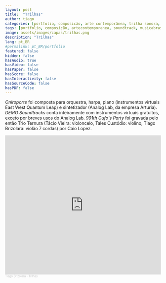```yaml
---
layout: post
title:  "Trilhas"
author: tiago
categories: [portfolio, composicão, arte contemporânea, trilha sonora, música brasileira, instrumental, mpb, jazz]
tags: [portfolio, composição, artecontemporanea, soundtrack, musicabrasileira, instrumental, mpb, jazz]
image: assets/images/capas/trilhas.png
description: "Trilhas"
lang: pt_BR
#permalink: pt_BR/portfolio
featured: false
hidden: false
hasAudio: true
hasVideo: false
hasPaper: false
hasScore: false
hasInteractivity: false
hasSourceCode: false
hasPDF: false
---
```


_Oniroporte_ foi composta para orquestra, harpa, piano (instrumentos virtuais East West Quantum Leap) e sintetizador (Analog Lab, da empresa Arturia). _DEMO Soundtracks_ conta inteiramente com instrumentos virtuais gratuitos, exceto por breves usos do Analog Lab. _991th Gufo's Party_ foi gravada pelo então Trio Ternura (Tácio Vieira: violoncelo, Tales Custódio: violino, Tiago Brizolara: violão 7 cordas) por Caio Lopez.

<iframe width="100%" height="450" scrolling="no" frameborder="no" allow="autoplay" src="https://w.soundcloud.com/player/?url=https%3A//api.soundcloud.com/playlists/1491991042&color=%23ff5500&auto_play=true&hide_related=false&show_comments=true&show_user=true&show_reposts=false&show_teaser=true"></iframe><div style="font-size: 10px; color: #cccccc;line-break: anywhere;word-break: normal;overflow: hidden;white-space: nowrap;text-overflow: ellipsis; font-family: Interstate,Lucida Grande,Lucida Sans Unicode,Lucida Sans,Garuda,Verdana,Tahoma,sans-serif;font-weight: 100;"><a href="https://soundcloud.com/tiagobrizolara" title="Tiago Brizolara" target="_blank" style="color: #cccccc; text-decoration: none;">Tiago Brizolara</a> · <a href="https://soundcloud.com/tiagobrizolara/sets/trilhas" title="Trilhas" target="_blank" style="color: #cccccc; text-decoration: none;">Trilhas</a></div>
